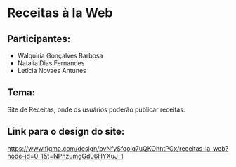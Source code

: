 #  Receitas à la Web

## Participantes: 
<ul>
  <li>Walquiria Gonçalves Barbosa</li><li> Natalia Dias Fernandes</li><li>Letícia Novaes Antunes</li></ul>

## Tema: 
<p>Site de Receitas, onde os usuários poderão publicar receitas. </p>

<!-- https://docs.google.com/document/d/1jqZKW5yh_KAA3EMi0eIBlWWpXgg6cQKTOMbue_xe2nc/edit?usp=sharing-->

## Link para o design do site:
<a href="https://www.figma.com/design/bvNfySfqolq7uQKOhntPGx/receitas-la-web?node-id=0-1&t=NPnzumgGd06HYXuJ-1">https://www.figma.com/design/bvNfySfqolq7uQKOhntPGx/receitas-la-web?node-id=0-1&t=NPnzumgGd06HYXuJ-1</a>


